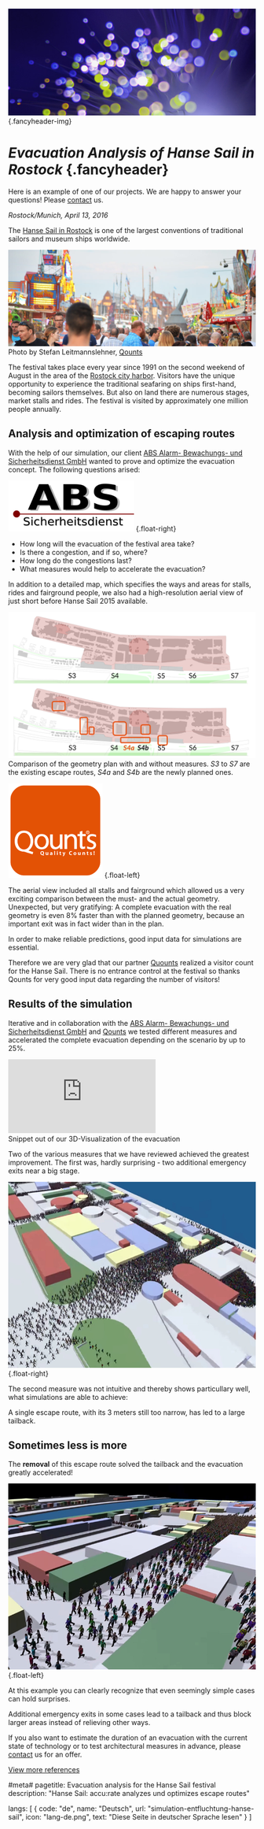 ![](/img/accurate-bild-3.jpg) {.fancyheader-img}
# *Evacuation Analysis of Hanse Sail in Rostock* {.fancyheader}

Here is an example of one of our projects. We are happy to answer your questions! Please [contact](kontakt) us.

*Rostock/Munich, April 13, 2016*

The [Hanse Sail in Rostock](http://www.hansesail.com/) is one of the largest conventions of traditional sailors and museum ships worldwide. 

![Hanse sail](img/referenzen/hanse-sail-zaehlwert-dsc_0656.jpg)
Photo by Stefan Leitmannslehner, [Qounts](http://www.qounts.com/)

The festival takes place every year since 1991 on the second weekend of August in the area of the [Rostock city harbor](https://de.wikipedia.org/wiki/Rostocker_Stadthafen).
Visitors have the unique opportunity to experience the traditional seafaring on ships first-hand, becoming sailors themselves. But also on land there are numerous stages, market stalls and rides. The festival is visited by approximately one million people annually.


## Analysis and optimization of escaping routes

With the help of our simulation, our client [ABS Alarm- Bewachungs- und Sicherheitsdienst GmbH](http://www.abs-sicherheitsdienst.de/) wanted to prove and optimize the evacuation concept. The following questions arised:

[![ABS Sicherheitsdienst Logo](img/associates/abs-sicherheitsdienst.png)](http://www.abs-sicherheitsdienst.de/ "ABS Sicherheitsdienst GmbH") {.float-right}

* How long will the evacuation of the festival area take?
* Is there a congestion, and if so, where?
* How long do the congestions last?
* What measures would help to accelerate the evacuation?

In addition to a detailed map, which specifies the ways and areas for stalls, rides and fairground people, we also had a high-resolution aerial view of just short before Hanse Sail 2015 available.

[![Simulation based on aerial view: With and without improvements](/img/referenzen/hanse-istgeo-plangeo.png "Simulation based on aerial view: With and without  improvements")](/img/referenzen/hanse-istgeo-plangeo.png)
Comparison of the geometry plan with and without measures. *S3* to *S7* are the existing escape routes, *S4a* and *S4b* are the newly planned ones.

[![Qounts](img/associates/qounts.png)](http://www.qounts.com/ "Qounts") {.float-left}

The aerial view included all stalls and fairground which allowed us a very exciting comparison between the must- and the actual geometry.
Unexpected, but very gratifying: A complete evacuation with the real geometry is even 8% faster than with the planned geometry, because an important exit was in fact wider than in the plan. 

In order to make reliable predictions, good input data for simulations are essential.

Therefore we are very glad that our partner [Quounts](http://www.qounts.com/) realized a visitor count for the Hanse Sail. There is no entrance control at the festival so thanks Qounts for very good input data regarding the number of visitors!

## Results of the simulation

Iterative and in collaboration with the [ABS Alarm- Bewachungs- und Sicherheitsdienst GmbH](http://www.abs-sicherheitsdienst.de/) and [Qounts](http://www.qounts.com/) we tested different measures and accelerated the complete evacuation depending on the scenario by up to 25%.

<div class='embed-container'><iframe src='https://www.youtube.com/embed/W3RPBQW_CXc?rel=0' frameborder='0' allowfullscreen></iframe></div>
Snippet out of our 3D-Visualization of the evacuation

Two of the various measures that we have reviewed achieved the greatest improvement. The first was, hardly surprising - two additional emergency exits near a big stage.

[![Evacuation of Hanse Sail from above](/img/referenzen/hanse-schief-oben.jpg)](/img/referenzen/hanse-schief-oben.jpg) {.float-right}

The second measure was not intuitive and thereby shows particullary well, what simulations are able to achieve:

A single escape route, with its 3 meters still too narrow, has led to a large tailback.

## Sometimes less is more

The **removal** of this escape route solved the tailback and the evacuation greatly accelerated!

[![Evacuation of Hanse Sail](/img/referenzen/hanse-30grad.jpg)](/img/referenzen/hanse-30grad.jpg) {.float-left}

At this example you can clearly recognize that even seemingly simple cases can hold surprises.

Additional emergency exits in some cases lead to a tailback and thus block larger areas instead of relieving other ways.

If you also want to estimate the duration of an evacuation with the current state of technology or to test architectural measures in advance, please [contact](kontakt) us for an offer.


[View more references](references)

#meta#
pagetitle: Evacuation analysis for the Hanse Sail festival
description: "Hanse Sail: accu:rate analyzes und optimizes escape routes"

langs: [
    { code: "de", name: "Deutsch", url: "simulation-entfluchtung-hanse-sail", icon: "lang-de.png", text: "Diese Seite in deutscher Sprache lesen" }
]
